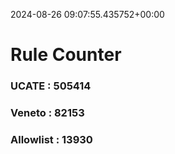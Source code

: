 2024-08-26 09:07:55.435752+00:00
# Rule Counter 
 ### UCATE : 505414

 ### Veneto : 82153

 ### Allowlist : 13930